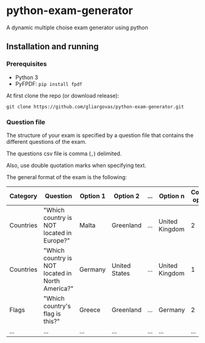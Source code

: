 # python-exam-generator
A dynamic multiple choise exam generator using python

## Installation and running

### Prerequisites

* Python 3
* PyFPDF: `pip install fpdf`

At first clone the repo (or download release):

    git clone https://github.com/gliargovas/python-exam-generator.git
    
### Question file
    
The structure of your exam is specified by a question file that contains the different
questions of the exam.

The questions csv file is comma (`,`) delimited.

Also, use double quotation marks when specifying text.

The general format of the exam is the following:

| Category  |  Question | Option 1 | Option 2 | ... | Option n | Correct option | Image path |
| ------------- | ------------- | ------------- | ------------- | ------------- | ------------- | ------------- | ------------- |
| Countries  |  "Which country is NOT located in Europe?" | Malta | Greenland | ... | United Kingdom | 2 |  |
| Countries  |  "Which country is NOT located in North America?" | Germany | United States | ... | United Kingdom | 1 |  |
| Flags  |  "Which country's flag is this?" | Greece | Greenland | ... | Germany | 2 | images/greek-flag.png |
| ... | ... | ... | ... | ... | ... | ... | ... | ... | ... | ... | ... |

